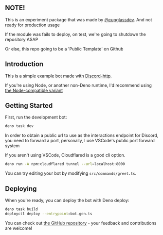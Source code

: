 ## NOTE!
This is an experiment package that was made by [@cupglassdev](https://github.com/cupglassdev). And not ready for production usage

If the module was fails to deploy, on test, we're going to shutdown the repository ASAP

Or else, this repo going to be a 'Public Template' on Github

## Introduction
This is a simple example bot made with
[Discord-http](https://jsr.io/@inbestigator/discord-http).

If you're using Node, or another non-Deno runtime, I'd recommend using
[the Node-compatible variant](https://github.com/Inbestigator/discord-http-example/tree/node)

## Getting Started

First, run the development bot:

```bash
deno task dev
```

In order to obtain a public url to use as the interactions endpoint for Discord,
you need to forward a port, personally, I use VSCode's public port forward
system

If you aren't using VSCode, Cloudflared is a good cli option.

```bash
deno run -A npm:cloudflared tunnel --url=localhost:8000
```

You can try editing your bot by modifying `src/commands/greet.ts`.

## Deploying

When you're ready, you can deploy the bot with Deno deploy:

```bash
deno task build
deployctl deploy --entrypoint=bot.gen.ts
```

You can check out
[the GitHub repository](https://github.com/inbestigator/discord-http) - your
feedback and contributions are welcome!

